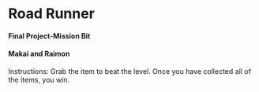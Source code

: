 # Road Runner

#### Final Project-Mission Bit

#### Makai and Raimon

Instructions:
Grab the item to beat the level. Once you have collected all of the items, you win.